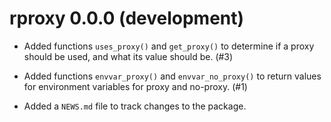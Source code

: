 # rproxy 0.0.0 (development)

* Added functions `uses_proxy()` and `get_proxy()` to determine if a proxy should be used, and what its value should be. (#3)

* Added functions `envvar_proxy()` and `envvar_no_proxy()` to return values for environment variables for proxy and no-proxy. (#1)

* Added a `NEWS.md` file to track changes to the package.
